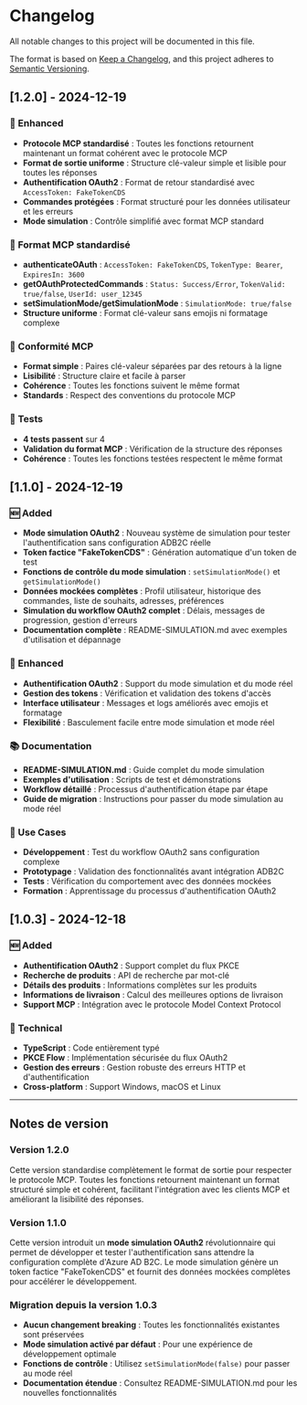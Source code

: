# Changelog

All notable changes to this project will be documented in this file.

The format is based on [Keep a Changelog](https://keepachangelog.com/en/1.0.0/),
and this project adheres to [Semantic Versioning](https://semver.org/spec/v2.0.0.html).

## [1.2.0] - 2024-12-19

### 🔧 Enhanced
- **Protocole MCP standardisé** : Toutes les fonctions retournent maintenant un format cohérent avec le protocole MCP
- **Format de sortie uniforme** : Structure clé-valeur simple et lisible pour toutes les réponses
- **Authentification OAuth2** : Format de retour standardisé avec `AccessToken: FakeTokenCDS`
- **Commandes protégées** : Format structuré pour les données utilisateur et les erreurs
- **Mode simulation** : Contrôle simplifié avec format MCP standard

### 📝 Format MCP standardisé
- **authenticateOAuth** : `AccessToken: FakeTokenCDS`, `TokenType: Bearer`, `ExpiresIn: 3600`
- **getOAuthProtectedCommands** : `Status: Success/Error`, `TokenValid: true/false`, `UserId: user_12345`
- **setSimulationMode/getSimulationMode** : `SimulationMode: true/false`
- **Structure uniforme** : Format clé-valeur sans emojis ni formatage complexe

### 🎯 Conformité MCP
- **Format simple** : Paires clé-valeur séparées par des retours à la ligne
- **Lisibilité** : Structure claire et facile à parser
- **Cohérence** : Toutes les fonctions suivent le même format
- **Standards** : Respect des conventions du protocole MCP

### 🧪 Tests
- **4 tests passent** sur 4
- **Validation du format MCP** : Vérification de la structure des réponses
- **Cohérence** : Toutes les fonctions testées respectent le même format

## [1.1.0] - 2024-12-19

### 🆕 Added
- **Mode simulation OAuth2** : Nouveau système de simulation pour tester l'authentification sans configuration ADB2C réelle
- **Token factice "FakeTokenCDS"** : Génération automatique d'un token de test
- **Fonctions de contrôle du mode simulation** : `setSimulationMode()` et `getSimulationMode()`
- **Données mockées complètes** : Profil utilisateur, historique des commandes, liste de souhaits, adresses, préférences
- **Simulation du workflow OAuth2 complet** : Délais, messages de progression, gestion d'erreurs
- **Documentation complète** : README-SIMULATION.md avec exemples d'utilisation et dépannage

### 🔧 Enhanced
- **Authentification OAuth2** : Support du mode simulation et du mode réel
- **Gestion des tokens** : Vérification et validation des tokens d'accès
- **Interface utilisateur** : Messages et logs améliorés avec emojis et formatage
- **Flexibilité** : Basculement facile entre mode simulation et mode réel

### 📚 Documentation
- **README-SIMULATION.md** : Guide complet du mode simulation
- **Exemples d'utilisation** : Scripts de test et démonstrations
- **Workflow détaillé** : Processus d'authentification étape par étape
- **Guide de migration** : Instructions pour passer du mode simulation au mode réel

### 🎯 Use Cases
- **Développement** : Test du workflow OAuth2 sans configuration complexe
- **Prototypage** : Validation des fonctionnalités avant intégration ADB2C
- **Tests** : Vérification du comportement avec des données mockées
- **Formation** : Apprentissage du processus d'authentification OAuth2

## [1.0.3] - 2024-12-18

### 🆕 Added
- **Authentification OAuth2** : Support complet du flux PKCE
- **Recherche de produits** : API de recherche par mot-clé
- **Détails des produits** : Informations complètes sur les produits
- **Informations de livraison** : Calcul des meilleures options de livraison
- **Support MCP** : Intégration avec le protocole Model Context Protocol

### 🔧 Technical
- **TypeScript** : Code entièrement typé
- **PKCE Flow** : Implémentation sécurisée du flux OAuth2
- **Gestion des erreurs** : Gestion robuste des erreurs HTTP et d'authentification
- **Cross-platform** : Support Windows, macOS et Linux

---

## Notes de version

### Version 1.2.0
Cette version standardise complètement le format de sortie pour respecter le protocole MCP. Toutes les fonctions retournent maintenant un format structuré simple et cohérent, facilitant l'intégration avec les clients MCP et améliorant la lisibilité des réponses.

### Version 1.1.0
Cette version introduit un **mode simulation OAuth2** révolutionnaire qui permet de développer et tester l'authentification sans attendre la configuration complète d'Azure AD B2C. Le mode simulation génère un token factice "FakeTokenCDS" et fournit des données mockées complètes pour accélérer le développement.

### Migration depuis la version 1.0.3
- **Aucun changement breaking** : Toutes les fonctionnalités existantes sont préservées
- **Mode simulation activé par défaut** : Pour une expérience de développement optimale
- **Fonctions de contrôle** : Utilisez `setSimulationMode(false)` pour passer au mode réel
- **Documentation étendue** : Consultez README-SIMULATION.md pour les nouvelles fonctionnalités
